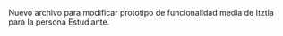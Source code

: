 Nuevo archivo para modificar prototipo de funcionalidad media de Itztla para la persona Estudiante.
